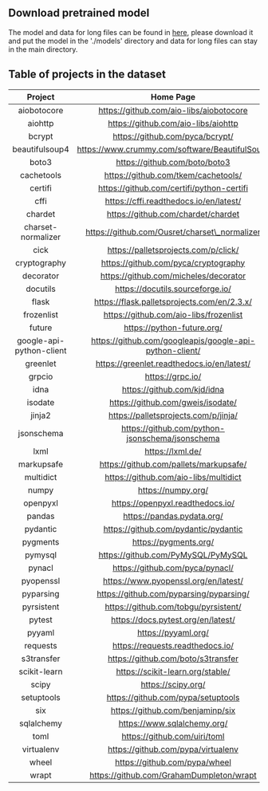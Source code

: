 ## Download pretrained model

The model and data for long files can be found in [here](https://drive.google.com/drive/folders/15ghZ9Gp6MuXxnuljRXfr8G3aeZN25Ud9?usp=sharing), please download it and put the model in the './models' directory and data for long files can stay in the main directory. 

## Table of projects in the dataset

|        **Project**       |                      **Home Page**                      | **Releases** |
|:------------------------:|:-------------------------------------------------------:|--------------|
|        aiobotocore       |         https://github.com/aio-libs/aiobotocore         |      83      |
|          aiohttp         |           https://github.com/aio-libs/aiohttp           |      131     |
|          bcrypt          |             https://github.com/pyca/bcrypt/             |      21      |
|      beautifulsoup4      |      https://www.crummy.com/software/BeautifulSoup/     |      40      |
|           boto3          |              https://github.com/boto/boto3              |      27      |
|        cachetools        |           https://github.com/tkem/cachetools/           |      44      |
|          certifi         | https://github.com/certifi/python-certifi               |      46      |
|           cffi           |          https://cffi.readthedocs.io/en/latest/         |      48      |
|          chardet         |            https://github.com/chardet/chardet           |      12      |
|    charset-normalizer    |      https://github.com/Ousret/charset\_normalizer      |      48      |
|           cick           |           https://palletsprojects.com/p/click/          |      50      |
|       cryptography       |           https://github.com/pyca/cryptography          |      117     |
|         decorator        |          https://github.com/micheles/decorator          |       5      |
|         docutils         |             https://docutils.sourceforge.io/            |      28      |
|           flask          |       https://flask.palletsprojects.com/en/2.3.x/       |      30      |
|        frozenlist        |          https://github.com/aio-libs/frozenlist         |      12      |
|          future          |                https://python-future.org/               |      39      |
| google-api-python-client | https://github.com/googleapis/google-api-python-client/ |      154     |
|         greenlet         |        https://greenlet.readthedocs.io/en/latest/       |      43      |
|          grpcio          |                     https://grpc.io/                    |      265     |
|           idna           |               https://github.com/kjd/idna               |      27      |
|          isodate         |            https://github.com/gweis/isodate/            |       6      |
|          jinja2          |           https://palletsprojects.com/p/jinja/          |      17      |
|        jsonschema        |     https://github.com/python-jsonschema/jsonschema     |      59      |
|           lxml           |                     https://lxml.de/                    |      16      |
|        markupsafe        |          https://github.com/pallets/markupsafe/         |       7      |
|         multidict        |          https://github.com/aio-libs/multidict          |      43      |
|           numpy          |                    https://numpy.org/                   |      107     |
|         openpyxl         |             https://openpyxl.readthedocs.io/            |      41      |
|          pandas          |                https://pandas.pydata.org/               |      103     |
|         pydantic         |   https://github.com/pydantic/pydantic                  |      126     |
|         pygments         |           https://pygments.org/                         |      31      |
|          pymysql         |    https://github.com/PyMySQL/PyMySQL                   |       6      |
|          pynacl          |      https://github.com/pyca/pynacl/                    |      16      |
|          pyopenssl       |            https://www.pyopenssl.org/en/latest/         |      29      |
|          pyparsing       |       https://github.com/pyparsing/pyparsing/           |      35      |
|         pyrsistent       |         https://github.com/tobgu/pyrsistent/            |      77      |
|           pytest         |           https://docs.pytest.org/en/latest/            |      57      |
|           pyyaml         |            https://pyyaml.org/           |      43      |
|   requests   |     https://requests.readthedocs.io/     |       8      |
|  s3transfer  |    https://github.com/boto/s3transfer    |      36      |
| scikit-learn |     https://scikit-learn.org/stable/     |      36      |
|     scipy    |            https://scipy.org/            |      83      |
|  setuptools  |    https://github.com/pypa/setuptools    |      155     |
|      six     |     https://github.com/benjaminp/six     |      25      |
|  sqlalchemy  |        https://www.sqlalchemy.org/       |      157     |
|     toml     |       https://github.com/uiri/toml       |      16      |
|  virtualenv  |    https://github.com/pypa/virtualenv    |      33      |
|     wheel    |       https://github.com/pypa/wheel      |       2      |
|     wrapt    | https://github.com/GrahamDumpleton/wrapt |       1      |
